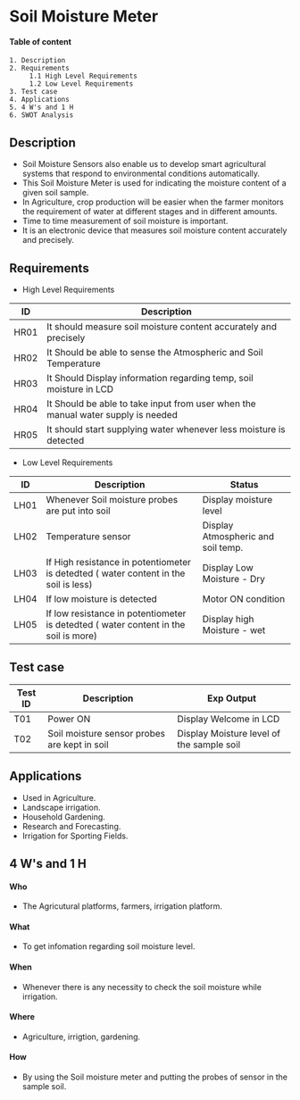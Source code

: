 # Soil Moisture Meter

####  Table of content
    1. Description
    2. Requirements
         1.1 High Level Requirements 
         1.2 Low Level Requirements
    3. Test case
    4. Applications
    5. 4 W's and 1 H
    6. SWOT Analysis
    
    
## Description
* Soil Moisture Sensors also enable us to develop smart agricultural systems that respond to environmental conditions automatically.
*	This Soil Moisture Meter is used for indicating the moisture content of a given soil sample.
*	In Agriculture, crop production will be easier when the farmer monitors the requirement of water at different stages and in different amounts. 
*	Time to time measurement of soil moisture is important.
*	It is an electronic device that measures soil moisture content accurately and precisely.




## Requirements

* High Level Requirements 

|ID|	Description|
| --- | --- |
|HR01	|It should measure soil moisture content accurately and precisely|
|HR02	|It Should be able to sense the Atmospheric and Soil Temperature|
|HR03	|It Should Display information regarding temp, soil moisture in LCD|
|HR04	|It Should be able to take input from user when the manual water supply is needed|
|HR05   | It should start supplying water whenever less moisture is detected| 
	
* Low Level Requirements

|ID |           Description |          Status|
| --- | --- | --- |
|LH01	| Whenever Soil moisture probes are put into soil |  Display moisture level |
|LH02	| Temperature sensor                 |  Display Atmospheric and soil temp.  |
|LH03 |If High resistance in potentiometer is detedted ( water content in the soil is less)| Display Low Moisture - Dry |
|LH04| If low moisture is detected | Motor ON condition |
|LH05 |If low resistance in potentiometer is detedted  ( water content in the soil is more)| Display high Moisture - wet  |


## Test case

|Test ID |	Description	| Exp Output|
| --- | --- | --- |
|T01|	Power ON	| Display Welcome in LCD|
|T02	|Soil moisture sensor probes are kept in soil |	Display Moisture level of the sample soil|


## Applications
* Used in Agriculture.
* Landscape irrigation.
* Household Gardening.
* Research and Forecasting.
* Irrigation for Sporting Fields.

## 4 W's and 1 H
#### Who
* The Agricutural platforms, farmers, irrigation platform.
#### What
* To get infomation regarding soil moisture level.
#### When
* Whenever there is any necessity to check the soil moisture while irrigation.
#### Where
* Agriculture, irrigtion, gardening.
#### How
* By using the Soil moisture meter and putting the probes of sensor in the sample soil.
